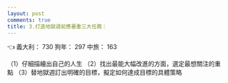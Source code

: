 ```yaml
---
layout: post
comments: true
title: 3.打造地獄週前應著重三大任務：
---
```


:point_left: 義大利： 730 狗年： 297 中旅： 163


（1）仔細描繪出自己的人生
（2）找出最能大幅改進的方面，選定最想關注的重點
（3）替地獄週訂出明確的目標，擬定如何達成目標的具體策略
